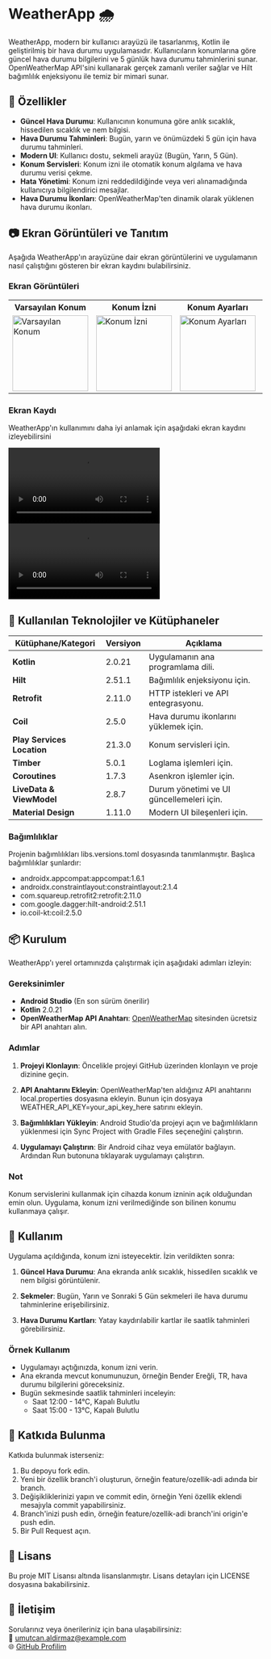 # WeatherApp :cloud_with_rain:

WeatherApp, modern bir kullanıcı arayüzü ile tasarlanmış, Kotlin ile geliştirilmiş bir hava durumu uygulamasıdır. Kullanıcıların konumlarına göre güncel hava durumu bilgilerini ve 5 günlük hava durumu tahminlerini sunar. OpenWeatherMap API'sini kullanarak gerçek zamanlı veriler sağlar ve Hilt bağımlılık enjeksiyonu ile temiz bir mimari sunar.

## :rocket: Özellikler

- **Güncel Hava Durumu**: Kullanıcının konumuna göre anlık sıcaklık, hissedilen sıcaklık ve nem bilgisi.
- **Hava Durumu Tahminleri**: Bugün, yarın ve önümüzdeki 5 gün için hava durumu tahminleri.
- **Modern UI**: Kullanıcı dostu, sekmeli arayüz (Bugün, Yarın, 5 Gün).
- **Konum Servisleri**: Konum izni ile otomatik konum algılama ve hava durumu verisi çekme.
- **Hata Yönetimi**: Konum izni reddedildiğinde veya veri alınamadığında kullanıcıya bilgilendirici mesajlar.
- **Hava Durumu İkonları**: OpenWeatherMap'ten dinamik olarak yüklenen hava durumu ikonları.

## :camera: Ekran Görüntüleri ve Tanıtım

Aşağıda WeatherApp'ın arayüzüne dair ekran görüntülerini ve uygulamanın nasıl çalıştığını gösteren bir ekran kaydını bulabilirsiniz.

### Ekran Görüntüleri

<table>
  <tr>
    <th>Varsayılan Konum</th>
    <th>Konum İzni</th>
    <th>Konum Ayarları</th>
    <th>Sonraki 5 Gün</th>
    <th>Sekme Seçimi</th>
    <th>Sekme Seçimi</th>
    
  </tr>
  <tr>
    <td><img src="https://github.com/user-attachments/assets/338f520c-5ede-4442-a4a5-0541e45a3cc8" alt="Varsayılan Konum" width="150"/></td>
    <td><img src="https://github.com/user-attachments/assets/4142c49b-cc5c-4a99-b69f-1e8790e7d5c8" alt="Konum İzni" width="150"/></td>
    <td><img src="https://github.com/user-attachments/assets/0b1a7709-3ba7-4d4e-bda2-4b5bd69a4143" alt="Konum Ayarları" width="150"/></td>
    <td><img src="https://github.com/user-attachments/assets/226b6636-dc8b-494c-9980-5b9712021277" alt="Sonraki 5 Gün" width="150"/></td>
    <td><img src="https://github.com/user-attachments/assets/b35a2c36-c3c2-4738-ba68-5082268d1df3" alt="Sekme Seçimi" width="150"/></td>
    <td><img src="https://github.com/user-attachments/assets/31c2ba53-70a3-4350-bc25-15398d1a69d2" alt="Sekme Seçimi" width="150"/></td>
  
  </tr>
</table>

### Ekran Kaydı

WeatherApp'ın kullanımını daha iyi anlamak için aşağıdaki ekran kaydını izleyebilirsini

<video width="300" controls>
  <source src="https://github.com/user-attachments/assets/d88de3b1-8296-4b66-8c62-ed132536d547" type="video/mp4">
</video>

<video width="300" controls>
  <source src="https://github.com/user-attachments/assets/763b4178-8280-4552-ad99-3083cba1030f" type="video/mp4">
  
</video>












## :wrench: Kullanılan Teknolojiler ve Kütüphaneler

| Kütüphane/Kategori          | Versiyon  | Açıklama                                      |
|-----------------------------|-----------|-----------------------------------------------|
| **Kotlin**                  | 2.0.21    | Uygulamanın ana programlama dili.            |
| **Hilt**                    | 2.51.1    | Bağımlılık enjeksiyonu için.                 |
| **Retrofit**                | 2.11.0    | HTTP istekleri ve API entegrasyonu.          |
| **Coil**                    | 2.5.0     | Hava durumu ikonlarını yüklemek için.        |
| **Play Services Location**  | 21.3.0    | Konum servisleri için.                       |
| **Timber**                  | 5.0.1     | Loglama işlemleri için.                      |
| **Coroutines**              | 1.7.3     | Asenkron işlemler için.                      |
| **LiveData & ViewModel**    | 2.8.7     | Durum yönetimi ve UI güncellemeleri için.    |
| **Material Design**         | 1.11.0    | Modern UI bileşenleri için.                  |

### Bağımlılıklar

Projenin bağımlılıkları libs.versions.toml dosyasında tanımlanmıştır. Başlıca bağımlılıklar şunlardır:

- androidx.appcompat:appcompat:1.6.1
- androidx.constraintlayout:constraintlayout:2.1.4
- com.squareup.retrofit2:retrofit:2.11.0
- com.google.dagger:hilt-android:2.51.1
- io.coil-kt:coil:2.5.0

## :package: Kurulum

WeatherApp'ı yerel ortamınızda çalıştırmak için aşağıdaki adımları izleyin:

### Gereksinimler

- **Android Studio** (En son sürüm önerilir)
- **Kotlin** 2.0.21
- **OpenWeatherMap API Anahtarı**: [OpenWeatherMap](https://openweathermap.org/) sitesinden ücretsiz bir API anahtarı alın.

### Adımlar

1. **Projeyi Klonlayın**:
   Öncelikle projeyi GitHub üzerinden klonlayın ve proje dizinine geçin.

2. **API Anahtarını Ekleyin**:
   OpenWeatherMap'ten aldığınız API anahtarını local.properties dosyasına ekleyin. Bunun için dosyaya WEATHER_API_KEY=your_api_key_here satırını ekleyin.

3. **Bağımlılıkları Yükleyin**:
   Android Studio'da projeyi açın ve bağımlılıkların yüklenmesi için Sync Project with Gradle Files seçeneğini çalıştırın.

4. **Uygulamayı Çalıştırın**:
   Bir Android cihaz veya emülatör bağlayın. Ardından Run butonuna tıklayarak uygulamayı çalıştırın.

### Not
Konum servislerini kullanmak için cihazda konum izninin açık olduğundan emin olun. Uygulama, konum izni verilmediğinde son bilinen konumu kullanmaya çalışır.

## :book: Kullanım

Uygulama açıldığında, konum izni isteyecektir. İzin verildikten sonra:

1. **Güncel Hava Durumu**:
   Ana ekranda anlık sıcaklık, hissedilen sıcaklık ve nem bilgisi görüntülenir.

2. **Sekmeler**:
   Bugün, Yarın ve Sonraki 5 Gün sekmeleri ile hava durumu tahminlerine erişebilirsiniz.

3. **Hava Durumu Kartları**:
   Yatay kaydırılabilir kartlar ile saatlik tahminleri görebilirsiniz.

### Örnek Kullanım

- Uygulamayı açtığınızda, konum izni verin.
- Ana ekranda mevcut konumunuzun, örneğin Bender Ereğli, TR, hava durumu bilgilerini göreceksiniz.
- Bugün sekmesinde saatlik tahminleri inceleyin:
  - Saat 12:00 - 14°C, Kapalı Bulutlu
  - Saat 15:00 - 13°C, Kapalı Bulutlu

## :handshake: Katkıda Bulunma

Katkıda bulunmak isterseniz:

1. Bu depoyu fork edin.
2. Yeni bir özellik branch'i oluşturun, örneğin feature/ozellik-adi adında bir branch.
3. Değişikliklerinizi yapın ve commit edin, örneğin Yeni özellik eklendi mesajıyla commit yapabilirsiniz.
4. Branch'inizi push edin, örneğin feature/ozellik-adi branch'ini origin'e push edin.
5. Bir Pull Request açın.

## :memo: Lisans

Bu proje MIT Lisansı altında lisanslanmıştır. Lisans detayları için LICENSE dosyasına bakabilirsiniz.

## :email: İletişim

Sorularınız veya önerileriniz için bana ulaşabilirsiniz:  
:email: [umutcan.aldirmaz@example.com](mailto:umutcan.aldirmaz@example.com)  
:globe_with_meridians: [GitHub Profilim](https://github.com/UmutCanAldirmaz)
